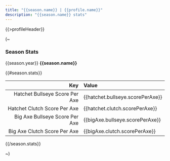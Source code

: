 ```yaml
---
title: "{{season.name}} | {{profile.name}}"
description: "{{season.name}} stats"
---
```


{{>profileHeader}}

(~

### Season Stats

{{season.year}} **{{season.name}}**

{{#season.stats}}

| Key | Value |
|----:|:------|
| Hatchet Bullseye Score Per Axe | {{hatchet.bullseye.scorePerAxe}} |
| Hatchet Clutch Score Per Axe | {{hatchet.clutch.scorePerAxe}} |
| Big Axe Bullseye Score Per Axe | {{bigAxe.bullseye.scorePerAxe}} |
| Big Axe Clutch Score Per Axe | {{bigAxe.clutch.scorePerAxe}} |

{{/season.stats}}

~)